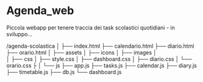 # Agenda_web

Piccola webapp per tenere traccia dei task scolastici quotidiani - in sviluppo...

/agenda-scolastica
│
├── index.html
├── calendario.html
├── diario.html
├── orario.html
│
├── assets
│   ├── icons
│   ├── images
│   
│
├── css
│   ├── style.css
│   ├── dashboard.css
│   ├── diario.css
│   └── orario.css
├
│
└── js
    ├── app.js
    ├── tasks.js
    ├── calendar.js
    ├── diary.js
    ├── timetable.js
    ├── db.js
    └── dashboard.js

